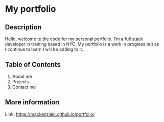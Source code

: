 # My portfolio

## Description
Hello, welcome to the code for my personal portfolio. I'm a full stack developer in training based in NYC. My portfolio is a work in progress but as I continue to learn I will be adding to it.

## Table of Contents
1) About me
2) Projects
3) Contact me

## More information
Link: https://mackenzielc.github.io/portfolio/ 